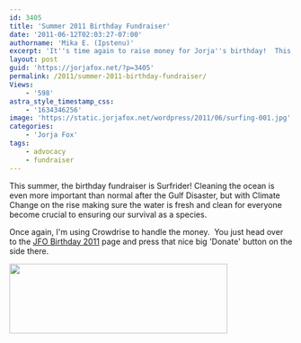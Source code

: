 ```yaml
---
id: 3405
title: 'Summer 2011 Birthday Fundraiser'
date: '2011-06-12T02:03:27-07:00'
authorname: 'Mika E. (Ipstenu)'
excerpt: 'It''s time again to raise money for Jorja''s birthday!  This summer it''s for Surfrider!'
layout: post
guid: 'https://jorjafox.net/?p=3405'
permalink: /2011/summer-2011-birthday-fundraiser/
Views:
    - '598'
astra_style_timestamp_css:
    - '1634346256'
image: 'https://static.jorjafox.net/wordpress/2011/06/surfing-001.jpg'
categories:
    - 'Jorja Fox'
tags:
    - advocacy
    - fundraiser
---
```


This summer, the birthday fundraiser is Surfrider! Cleaning the ocean is even more important than normal after the Gulf Disaster, but with Climate Change on the rise making sure the water is fresh and clean for everyone become crucial to ensuring our survival as a species.

Once again, I'm using Crowdrise to handle the money.  You just head over to the <a href="http://www.crowdrise.com/jfo-bday2011">JFO Birthday 2011</a> page and press that nice big 'Donate' button on the side there.

<a href="http://www.crowdrise.com/jfo-bday2011"><img class="aligncenter size-full wp-image-2683" title="crowdrise" src="//static.jorjafox.net/wordpress/2010/11/crowdrise.jpg" alt="" width="388" height="124" /></a>
